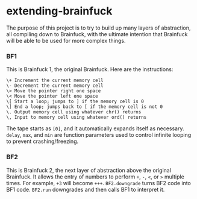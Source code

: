# extending-brainfuck
The purpose of this project is to try to build up many layers of abstraction, all compiling down to Brainfuck, with the ultimate intention that Brainfuck will be able to be used for more complex things.

### BF1
This is Brainfuck 1, the original Brainfuck. Here are the instructions:

<pre><code>\+ Increment the current memory cell
\- Decrement the current memory cell
\> Move the pointer right one space
\< Move the pointer left one space
\[ Start a loop; jumps to ] if the memory cell is 0
\] End a loop; jumps back to [ if the memory cell is not 0
\. Output memory cell using whatever chr() returns
\, Input to memory cell using whatever ord() returns</code></pre>

The tape starts as `[0]`, and it automatically expands itself as necessary. `delay`, `max`, and `min` are function parameters used to control infinite looping to prevent crashing/freezing.

### BF2
This is Brainfuck 2, the next layer of abstraction above the original Brainfuck. It allows the entry of numbers to perform `+`, `-`, `<`, or `>` multiple times. For example, `+3` will become `+++`. `BF2.downgrade` turns BF2 code into BF1 code. `BF2.run` downgrades and then calls BF1 to interpret it.
